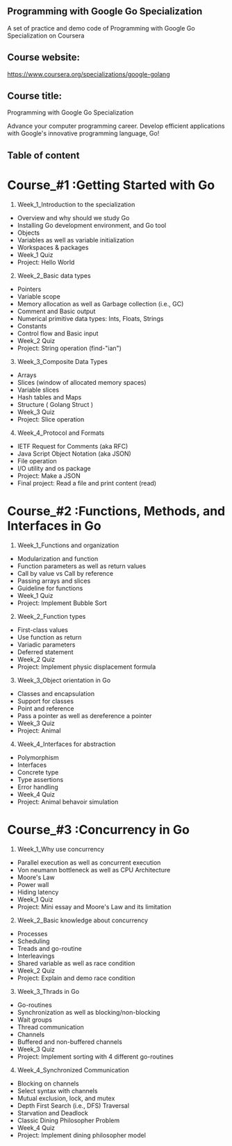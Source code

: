 ## Programming with Google Go Specialization
A set of practice and demo code of Programming with Google Go Specialization on Coursera

## Course website:

https://www.coursera.org/specializations/google-golang

## Course title:

Programming with Google Go Specialization

Advance your computer programming career.
Develop efficient applications with Google's innovative programming language, Go!



## Table of content

# Course_#1 :Getting Started with Go

1. Week_1_Introduction to the specialization
  * Overview and why should we study Go
  * Installing Go development environment, and Go tool
  * Objects
  * Variables as well as variable initialization
  * Workspaces & packages
  * Week_1 Quiz
  * Project: Hello World

2. Week_2_Basic data types
  * Pointers
  * Variable scope
  * Memory allocation as well as Garbage collection (i.e., GC)
  * Comment and Basic output
  * Numerical primitive data types: Ints, Floats, Strings
  * Constants
  * Control flow and Basic input
  * Week_2 Quiz
  * Project: String operation (find-"ian")

3. Week_3_Composite Data Types
  * Arrays
  * Slices (window of allocated memory spaces)
  * Variable slices
  * Hash tables and Maps
  * Structure ( Golang Struct )
  * Week_3 Quiz
  * Project: Slice operation

4. Week_4_Protocol and Formats
  * IETF Request for Comments (aka RFC)
  * Java Script Object Notation (aka JSON)
  * File operation
  * I/O utility and os package
  * Project: Make a JSON
  * Final project: Read a file and print content (read)

# Course_#2 :Functions, Methods, and Interfaces in Go

1. Week_1_Functions and organization
  * Modularization and function
  * Function parameters as well as return values
  * Call by value vs Call by reference
  * Passing arrays and slices
  * Guideline for functions
  * Week_1 Quiz
  * Project: Implement Bubble Sort
  
2. Week_2_Function types
 * First-class values
 * Use function as return
 * Variadic parameters
 * Deferred statement
 * Week_2 Quiz
 * Project: Implement physic displacement formula
 
3. Week_3_Object orientation in Go
 * Classes and encapsulation
 * Support for classes
 * Point and reference
 * Pass a pointer as well as dereference a pointer
 * Week_3 Quiz
 * Project: Animal
  
4. Week_4_Interfaces for abstraction
 * Polymorphism
 * Interfaces
 * Concrete type
 * Type assertions
 * Error handling
 * Week_4 Quiz
 * Project: Animal behavoir simulation

# Course_#3 :Concurrency in Go

1. Week_1_Why use concurrency
  * Parallel execution as well as concurrent execution
  * Von neumann bottleneck as well as CPU Architecture
  * Moore's Law
  * Power wall
  * Hiding latency
  * Week_1 Quiz
  * Project: Mini essay and Moore's Law and its limitation

2. Week_2_Basic knowledge about concurrency
  * Processes
  * Scheduling
  * Treads and go-routine
  * Interleavings
  * Shared variable as well as race condition
  * Week_2 Quiz
  * Project: Explain and demo race condition

3. Week_3_Thrads in Go
  * Go-routines
  * Synchronization as well as blocking/non-blocking
  * Wait groups
  * Thread communication
  * Channels
  * Buffered and non-buffered channels
  * Week_3 Quiz
  * Project: Implement sorting with 4 different go-routines

4. Week_4_Synchronized Communication
  * Blocking on channels
  * Select syntax with channels
  * Mutual exclusion, lock, and mutex
  * Depth First Search (i.e., DFS) Traversal
  * Starvation and Deadlock
  * Classic Dining Philosopher Problem
  * Week_4 Quiz
  * Project: Implement dining philosopher model 
